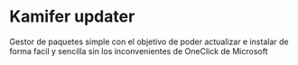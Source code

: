 Kamifer updater
=======

Gestor de paquetes simple con el objetivo de poder actualizar e instalar de forma facil y sencilla sin los inconvenientes de OneClick de Microsoft
